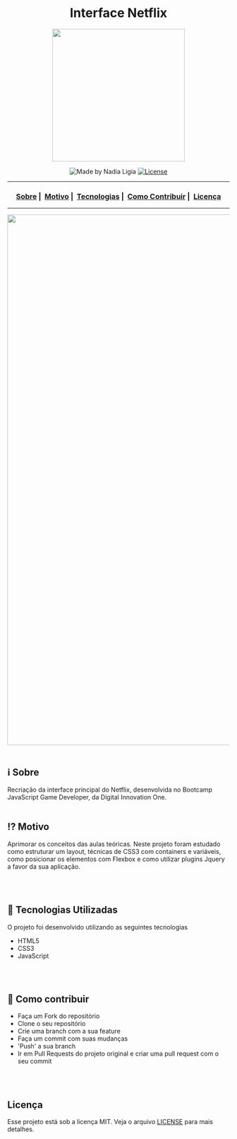 <h1 align="center">Interface Netflix</h1>

<p align="center">
  <img src="https://hermes.digitalinnovation.one/site/images/logo-footer.png" width="300" heigth="300">
</p>


<p align="center">
  <img alt="Made by Nadia Ligia" src="https://img.shields.io/badge/made%20by-Nadia%20Ligia-informational">
  
  <a href="license.md">
  <img alt="License" src="https://img.shields.io/badge/License-MIT-informational">
  </a>
</p>

___

<h3 align="center">
  <a href="#information_source-sobre">Sobre</a>&nbsp;|&nbsp;
  <a href="#interrobang-motivo">Motivo</a>&nbsp;|&nbsp;
  <a href="#rocket-tecnologias-utilizadas">Tecnologias</a>&nbsp;|&nbsp;
  <a href="#link-como-contribuir">Como Contribuir</a>&nbsp;|&nbsp;
  <a href="#licença">Licença</a>
</h3>

___

<img src="https://t2.tudocdn.net/353873?w=1200" width="1200">

<br>
<br>

## :information_source: Sobre

Recriação da interface principal do Netflix, desenvolvida no Bootcamp JavaScript Game Developer, da Digital Innovation One.
<br>
<br>

## :interrobang: Motivo

Aprimorar os conceitos das aulas teóricas. Neste projeto foram estudado como estruturar um layout, técnicas de CSS3 com containers e variáveis, como posicionar os elementos com Flexbox e como utilizar plugins Jquery a favor da sua aplicação.

<br>
<br>


## :rocket: Tecnologias Utilizadas 

O projeto foi desenvolvido utilizando as seguintes tecnologias

- HTML5
- CSS3
- JavaScript

<br>
<br>

## :link: Como contribuir 

- Faça um Fork do repositório
- Clone o seu repositório
- Crie uma branch com a sua feature
- Faça um commit com suas mudanças
- 'Push' a sua branch
- Ir em Pull Requests do projeto original e criar uma pull request com o seu commit

<br>
<br>

## Licença 

Esse projeto está sob a licença MIT. Veja o arquivo [LICENSE](LICENSE) para mais detalhes.